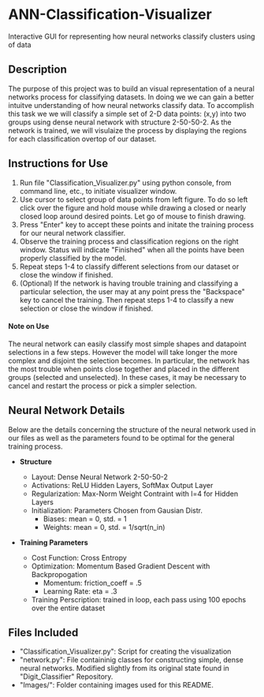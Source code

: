 # ANN-Classification-Visualizer
Interactive GUI for representing how neural networks classify clusters using of data

## Description
The purpose of this project was to build an visual representation of a neural networks process for classifying datasets. In doing we we can gain a better intuitve understanding of how neural networks classify data. To accomplish this task we we will classify a simple set of 2-D data points: (x,y) into two groups using dense neural network with structure 2-50-50-2. As the network is trained, we will visulaize the process by displaying the regions for each classification overtop of our dataset.

## Instructions for Use
1) Run file "Classification_Visualizer.py" using python console, from command line, etc., to initiate visualizer window.
2) Use cursor to select group of data points from left figure. To do so left click over the figure and hold mouse while drawing a closed or nearly closed loop around desired points. Let go of mouse to finish drawing.
3) Press "Enter" key to accept these points and initate the training process for our neural network classifier.
4) Observe the training process and classification regions on the right window. Status will indicate "Finished" when all the points have been properly classified by the model.
5) Repeat steps 1-4 to classify different selections from our dataset or close the window if finished.
5) (Optional) If the network is having trouble training and classifying a particular selection, the user may at any point press the "Backspace" key to cancel the training. Then repeat steps 1-4 to classify a new selection or close the window if finished.

#### Note on Use
The neural network can easily classify most simple shapes and datapoint selections in a few steps. However the model will take longer the more complex and disjoint the selection becomes. In particular, the network has the most trouble when points close together and placed in the different groups (selected and unselected). In these cases, it may be necessary to cancel and restart the process or pick a simpler selection.

## Neural Network Details
Below are the details concerning the structure of the neural network used in our files as well as the parameters found to be optimal for the general training process.
- **Structure**
  - Layout: Dense Neural Network 2-50-50-2
  - Activations: ReLU Hidden Layers, SoftMax Output Layer
  - Regularization: Max-Norm Weight Contraint with l=4 for Hidden Layers
  - Initialization: Parameters Chosen from Gausian Distr.
    - Biases: mean = 0, std. = 1
    - Weights: mean = 0, std. = 1/sqrt(n_in)
    
- **Training Parameters**
  - Cost Function: Cross Entropy
  - Optimization: Momentum Based Gradient Descent with Backpropogation
    - Momentum: friction_coeff = .5
    - Learning Rate: eta = .3
  - Training Perscription: trained in loop, each pass using 100 epochs over the entire dataset

## Files Included
- "Classification_Visualizer.py": Script for creating the visualization
- "network.py": File containinig classes for constructing simple, dense neural networks. Modified slightly from its original state found in "Digit_Classifier" Repository.
- "Images/": Folder containing images used for this README.
